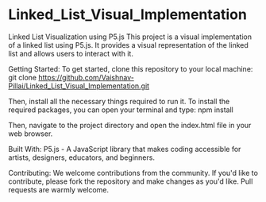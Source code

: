 # Linked_List_Visual_Implementation

Linked List Visualization using P5.js
This project is a visual implementation of a linked list using P5.js. It provides a visual representation of the linked list and allows users to interact with it.

Getting Started:
To get started, clone this repository to your local machine:
git clone https://github.com/Vaishnav-Pillai/Linked_List_Visual_Implementation.git

Then, install all the necessary things required to run it.
To install the required packages, you can open your terminal and type:
npm install

Then, navigate to the project directory and open the index.html file in your web browser.

Built With:
P5.js - A JavaScript library that makes coding accessible for artists, designers, educators, and beginners.

Contributing:
We welcome contributions from the community. If you'd like to contribute, please fork the repository and make changes as you'd like. Pull requests are warmly welcome.
